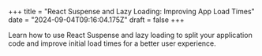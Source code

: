 +++
title = "React Suspense and Lazy Loading: Improving App Load Times"
date = "2024-09-04T09:16:04.175Z"
draft = false
+++

  Learn how to use React Suspense and lazy loading to split your application code and improve initial load times for a better user experience.
        